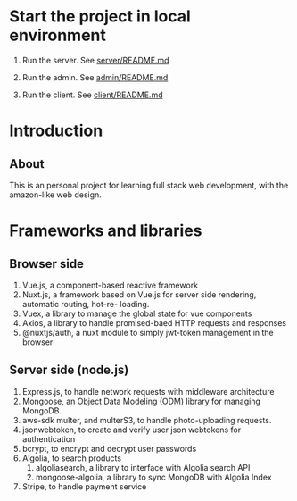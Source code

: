 # Start the project in local environment

1. Run the server. See [server/README.md](https://github.com/KevinChenROC/amazon-clone/tree/main/server)

2. Run the admin. See [admin/README.md](https://github.com/KevinChenROC/amazon-clone/tree/main/admin)

3. Run the client. See [client/README.md](https://github.com/KevinChenROC/amazon-clone/tree/main/client)

# Introduction

## About

This is an personal project for learning full stack web development, with the amazon-like web design.

# Frameworks and libraries

## Browser side

1. Vue.js, a component-based reactive framework
2. Nuxt.js, a framework based on Vue.js for server side rendering, automatic routing, hot-re-
   loading.
3. Vuex, a library to manage the global state for vue components
4. Axios, a library to handle promised-baed HTTP requests and responses
5. @nuxtjs/auth, a nuxt module to simply jwt-token management in the browser

## Server side (node.js)

1. Express.js, to handle network requests with middleware architecture
2. Mongoose, an Object Data Modeling (ODM) library for managing MongoDB.
3. aws-sdk multer, and multerS3, to handle photo-uploading requests.
4. jsonwebtoken, to create and verify user json webtokens for authentication
5. bcrypt, to encrypt and decrypt user passwords
6. Algolia, to search products
   1. algoliasearch, a library to interface with Algolia search API
   2. mongoose-algolia, a library to sync MongoDB with Algolia Index
7. Stripe, to handle payment service
